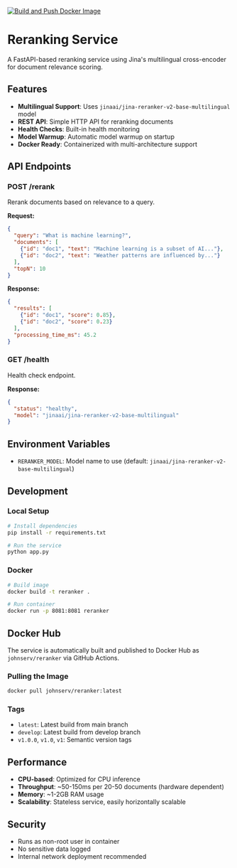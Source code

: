 [![Build and Push Docker Image](https://github.com/johnservinis/reranker/actions/workflows/docker-publish.yml/badge.svg)](https://github.com/johnservinis/reranker/actions/workflows/docker-publish.yml)

# Reranking Service

A FastAPI-based reranking service using Jina's multilingual cross-encoder for document relevance scoring.

## Features

- **Multilingual Support**: Uses `jinaai/jina-reranker-v2-base-multilingual` model
- **REST API**: Simple HTTP API for reranking documents
- **Health Checks**: Built-in health monitoring
- **Model Warmup**: Automatic model warmup on startup
- **Docker Ready**: Containerized with multi-architecture support

## API Endpoints

### POST /rerank

Rerank documents based on relevance to a query.

**Request:**
```json
{
  "query": "What is machine learning?",
  "documents": [
    {"id": "doc1", "text": "Machine learning is a subset of AI..."},
    {"id": "doc2", "text": "Weather patterns are influenced by..."}
  ],
  "topN": 10
}
```

**Response:**
```json
{
  "results": [
    {"id": "doc1", "score": 0.85},
    {"id": "doc2", "score": 0.23}
  ],
  "processing_time_ms": 45.2
}
```

### GET /health

Health check endpoint.

**Response:**
```json
{
  "status": "healthy",
  "model": "jinaai/jina-reranker-v2-base-multilingual"
}
```

## Environment Variables

- `RERANKER_MODEL`: Model name to use (default: `jinaai/jina-reranker-v2-base-multilingual`)

## Development

### Local Setup

```bash
# Install dependencies
pip install -r requirements.txt

# Run the service
python app.py
```

### Docker

```bash
# Build image
docker build -t reranker .

# Run container
docker run -p 8081:8081 reranker
```

## Docker Hub

The service is automatically built and published to Docker Hub as `johnserv/reranker` via GitHub Actions.

### Pulling the Image

```bash
docker pull johnserv/reranker:latest
```

### Tags

- `latest`: Latest build from main branch
- `develop`: Latest build from develop branch
- `v1.0.0`, `v1.0`, `v1`: Semantic version tags

## Performance

- **CPU-based**: Optimized for CPU inference
- **Throughput**: ~50-150ms per 20-50 documents (hardware dependent)
- **Memory**: ~1-2GB RAM usage
- **Scalability**: Stateless service, easily horizontally scalable

## Security

- Runs as non-root user in container
- No sensitive data logged
- Internal network deployment recommended